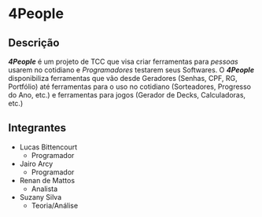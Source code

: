 # 4People

## Descrição
  **_4People_** é um projeto de TCC que visa criar ferramentas para _pessoas_ usarem no cotidiano e _Programadores_ testarem seus Softwares.
  O **_4People_** disponibiliza ferramentas que vão desde Geradores (Senhas, CPF, RG, Portfólio) até ferramentas para o uso no cotidiano (Sorteadores, Progresso do Ano, etc.) e ferramentas para jogos (Gerador de Decks, Calculadoras, etc.)

## Integrantes
  - Lucas Bittencourt
    - Programador
  - Jairo Arcy
    - Programador
  - Renan de Mattos
    - Analista
  - Suzany Silva
    - Teoria/Análise